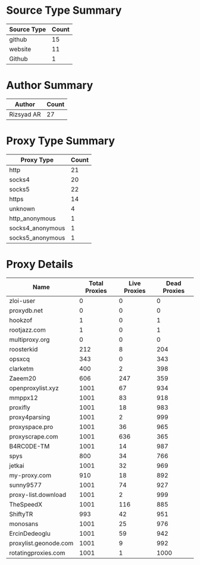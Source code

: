 # Source Type Summary

| Source Type | Count |
|-------------|-------|
| github | 15 |
| website | 11 |
| Github | 1 |


# Author Summary

| Author | Count |
|--------|-------|
| Rizsyad AR | 27 |


# Proxy Type Summary

| Proxy Type | Count |
|------------|-------|
| http | 21 |
| socks4 | 20 |
| socks5 | 22 |
| https | 14 |
| unknown | 4 |
| http_anonymous | 1 |
| socks4_anonymous | 1 |
| socks5_anonymous | 1 |


# Proxy Details

| Name | Total Proxies | Live Proxies | Dead Proxies |
|------|---------------|--------------|---------------|
| zloi-user | 0 | 0 | 0 |
| proxydb.net | 0 | 0 | 0 |
| hookzof | 1 | 0 | 1 |
| rootjazz.com | 1 | 0 | 1 |
| multiproxy.org | 0 | 0 | 0 |
| roosterkid | 212 | 8 | 204 |
| opsxcq | 343 | 0 | 343 |
| clarketm | 400 | 2 | 398 |
| Zaeem20 | 606 | 247 | 359 |
| openproxylist.xyz | 1001 | 67 | 934 |
| mmppx12 | 1001 | 83 | 918 |
| proxifly | 1001 | 18 | 983 |
| proxy4parsing | 1001 | 2 | 999 |
| proxyspace.pro | 1001 | 36 | 965 |
| proxyscrape.com | 1001 | 636 | 365 |
| B4RC0DE-TM | 1001 | 14 | 987 |
| spys | 800 | 34 | 766 |
| jetkai | 1001 | 32 | 969 |
| my-proxy.com | 910 | 18 | 892 |
| sunny9577 | 1001 | 74 | 927 |
| proxy-list.download | 1001 | 2 | 999 |
| TheSpeedX | 1001 | 116 | 885 |
| ShiftyTR | 993 | 42 | 951 |
| monosans | 1001 | 25 | 976 |
| ErcinDedeoglu | 1001 | 59 | 942 |
| proxylist.geonode.com | 1001 | 9 | 992 |
| rotatingproxies.com | 1001 | 1 | 1000 |
